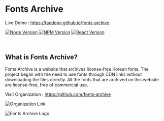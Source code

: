 # Fonts Archive

Live Demo : https://taedonn.github.io/fonts-archive

[![Node Version](https://img.shields.io/badge/featured%20on-Node%20%4016.13.2-%2368a063)](#) [![NPM Version](https://img.shields.io/badge/featured%20on-NPM%20%408.1.2-%23cc3534)](#) [![React Version](https://img.shields.io/badge/featured%20on-react--scripts%20%405.0.1-%2361DAFB)](#)

&nbsp;

## What is Fonts Archive?

Fonts Archive is a website that archives license-free Korean fonts. The project began with the need to use fonts through CDN links without downloading the files directly. All the fonts that are archived on this website are license-free, free of commercial use.

Visit Organization : https://github.com/fonts-archive

[![Organization Link](https://img.shields.io/badge/featured%20on-GitHub%20Organization-%232B3137)](#)

![Fonts Archive Logo](https://i.ibb.co/bKXPjMY/fonts-archive-logo.png)
